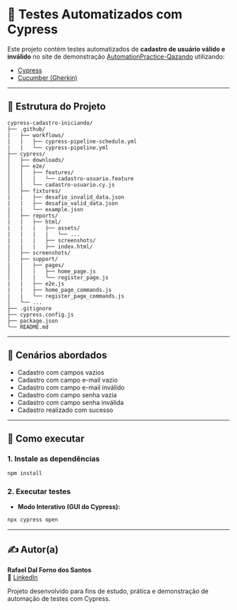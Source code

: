 # 🔐 Testes Automatizados com Cypress

Este projeto contém testes automatizados de **cadastro de usuário válido e inválido** no site de demonstração [AutomationPractice-Qazando](https://automationpratice.com.br/) utilizando:

- [Cypress](https://www.cypress.io/)
- [Cucumber (Gherkin)](https://cucumber.io/)

---

## 📁 Estrutura do Projeto

```
cypress-cadastro-iniciando/
├── .github/
|   ├── workflows/
|   |   ├── cypress-pipeline-schedule.yml
|   |   └── cypress-pipeline.yml
├── cypress/
│   ├── downloads/
│   ├── e2e/
│   │   ├── features/
│   │   |   └── cadastro-usuario.feature
│   │   └── cadastro-usuario.cy.js
│   ├── fixtures/
|   |   ├── desafio_invalid_data.json
|   |   ├── desafio_valid_data.json
|   |   └── example.json
│   ├── reports/
|   |   ├── html/
|   |   |   ├── assets/
|   |   |   |   └── ...
|   |   |   ├── screenshots/
|   |   |   ├── index.html/
│   ├── screenshots/
│   ├── support/
|   |   ├── pages/
│   │   |   ├── home_page.js
│   │   |   └── register_page.js
|   |   ├── e2e.js
|   |   ├── home_page_commands.js
|   |   └── register_page_commands.js
│   └── ...
├── .gitignore
├── cypress.config.js
├── package.json
└── README.md
```

---

## 📌 Cenários abordados
- Cadastro com campos vazios
- Cadastro com campo e-mail vazio
- Cadastro com campo e-mail inválido
- Cadastro com campo senha vazia
- Cadastro com campo senha inválida
- Cadastro realizado com sucesso

---

## 🚀 Como executar

### 1. Instale as dependências

```bash
npm install
```

### 2. Executar testes

- **Modo Interativo (GUI do Cypress):**

```bash
npx cypress open
```

---

## ✍️ Autor(a)

**Rafael Dal Forno dos Santos**  
🔗 [LinkedIn](https://www.linkedin.com/in/rafaeldalforno/)

Projeto desenvolvido para fins de estudo, prática e demonstração de automação de testes com Cypress.